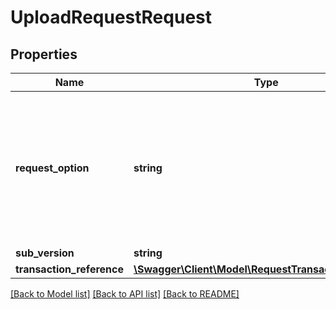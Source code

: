 # UploadRequestRequest

## Properties
Name | Type | Description | Notes
------------ | ------------- | ------------- | -------------
**request_option** | **string** | Enables the user to specify optional processing. Currently, there is no optional process in Paperless Document API.  N/A | [optional] 
**sub_version** | **string** | Not Used. | [optional] 
**transaction_reference** | [**\Swagger\Client\Model\RequestTransactionReference**](RequestTransactionReference.md) |  | [optional] 

[[Back to Model list]](../../README.md#documentation-for-models) [[Back to API list]](../../README.md#documentation-for-api-endpoints) [[Back to README]](../../README.md)

